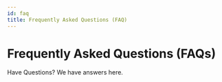 ```yaml
---
id: faq
title: Frequently Asked Questions (FAQ)
---
```


# Frequently Asked Questions (FAQs)

Have Questions? We have answers here.

<!-- - [What is Farming](/docs/faq/what-is-farming)
- [How does LP Token farming work?](/docs/faq/how-farming-works)
- [What do I need to farm?](/docs/faq/farming-needs)
- [What is the purpose of the GMI farming platform?](/docs/faq/purpose-of-farming)
- [What are the benefits of using the GMI farming platform?](/docs/faq/gmi-farming-benefits) -->
<!-- - [How does LP Farming Pools work?](/docs/faq/lp-farming-pools) -->
<!-- - [Do I get rewards when the locking period is over?](/docs/faq/farming-payout)
- [What are the locking periods for?](/docs/faq/locking-periods)
- [How do I stake my tokens?](/docs/faq/stake-tokens)
- [What's WETH? How do I get it?](/docs/faq/what-is-weth)
- [What typed signature does GonnaMakeIt Marketplace use?](/docs/faq/typed-signature)
- [How do I find my transaction hash?](/docs/faq/find-txid)
- [What is an NFT floor price?](/docs/faq/floor-price)
- [Which blockchains does GonnaMakeIt Marketplace support?](/docs/faq/supported-blockchains)
- [Can I import my minted collections to GonnaMakeIt Marketplace from another marketplace?](/docs/faq/import-collections)
- [There’s an NFT I want to send to my friend as a gift. How do I do that?](/docs/faq/send-nft)
- [Is connecting my wallet to GonnaMakeIt Marketplace secure?](/docs/faq/wallet-connection-secure)

___

- [Important Keywords](/docs/faq/keywords) -->
